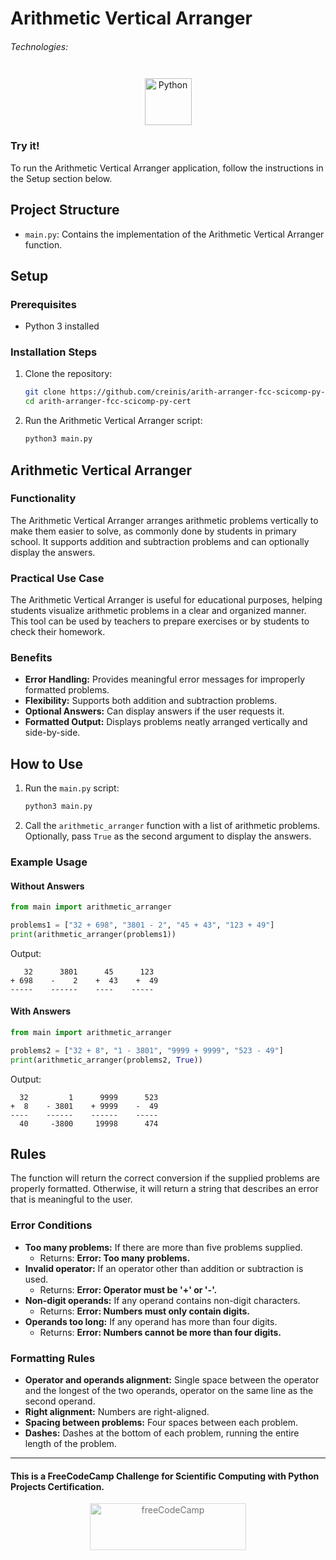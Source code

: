 # Arithmetic Vertical Arranger

###### Technologies:
<p align="center">
<img src="https://img.icons8.com/color/75/000000/python.png" width="75" height="75" alt="Python" style="margin: 10px 15px 0 15px;" />
</p>

### Try it!

To run the Arithmetic Vertical Arranger application, follow the instructions in the Setup section below.

## Project Structure

- `main.py`: Contains the implementation of the Arithmetic Vertical Arranger function.

## Setup

### Prerequisites

- Python 3 installed

### Installation Steps

1. Clone the repository:
   ```bash
   git clone https://github.com/creinis/arith-arranger-fcc-scicomp-py-cert.git
   cd arith-arranger-fcc-scicomp-py-cert
   ```

2. Run the Arithmetic Vertical Arranger script:
   ```bash
   python3 main.py
   ```

## Arithmetic Vertical Arranger

### Functionality

The Arithmetic Vertical Arranger arranges arithmetic problems vertically to make them easier to solve, as commonly done by students in primary school. It supports addition and subtraction problems and can optionally display the answers.

### Practical Use Case

The Arithmetic Vertical Arranger is useful for educational purposes, helping students visualize arithmetic problems in a clear and organized manner. This tool can be used by teachers to prepare exercises or by students to check their homework.

### Benefits

- **Error Handling:** Provides meaningful error messages for improperly formatted problems.
- **Flexibility:** Supports both addition and subtraction problems.
- **Optional Answers:** Can display answers if the user requests it.
- **Formatted Output:** Displays problems neatly arranged vertically and side-by-side.

## How to Use

1. Run the `main.py` script:
   ```bash
   python3 main.py
   ```

2. Call the `arithmetic_arranger` function with a list of arithmetic problems. Optionally, pass `True` as the second argument to display the answers.

### Example Usage

#### Without Answers
```python
from main import arithmetic_arranger

problems1 = ["32 + 698", "3801 - 2", "45 + 43", "123 + 49"]
print(arithmetic_arranger(problems1))
```

Output:
```
   32      3801      45      123
+ 698    -    2    +  43    +  49
-----    ------    ----    -----
```

#### With Answers
```python
from main import arithmetic_arranger

problems2 = ["32 + 8", "1 - 3801", "9999 + 9999", "523 - 49"]
print(arithmetic_arranger(problems2, True))
```

Output:
```
  32         1      9999      523
+  8    - 3801    + 9999    -  49
----    ------    ------    -----
  40     -3800     19998      474
```

## Rules

The function will return the correct conversion if the supplied problems are properly formatted. Otherwise, it will return a string that describes an error that is meaningful to the user.

### Error Conditions

* **Too many problems:** If there are more than five problems supplied.
  - Returns: **Error: Too many problems.**
* **Invalid operator:** If an operator other than addition or subtraction is used.
  - Returns: **Error: Operator must be '+' or '-'.**
* **Non-digit operands:** If any operand contains non-digit characters.
  - Returns: **Error: Numbers must only contain digits.**
* **Operands too long:** If any operand has more than four digits.
  - Returns: **Error: Numbers cannot be more than four digits.**

### Formatting Rules

* **Operator and operands alignment:** Single space between the operator and the longest of the two operands, operator on the same line as the second operand.
* **Right alignment:** Numbers are right-aligned.
* **Spacing between problems:** Four spaces between each problem.
* **Dashes:** Dashes at the bottom of each problem, running the entire length of the problem.

---
#### This is a FreeCodeCamp Challenge for Scientific Computing with Python Projects Certification.
<p align="center">
<img src="https://cdn.freecodecamp.org/platform/universal/fcc_primary.svg" width="250" height="75" alt="freeCodeCamp" style="margin: 0 15px; opacity: 0.6" />
</p>
